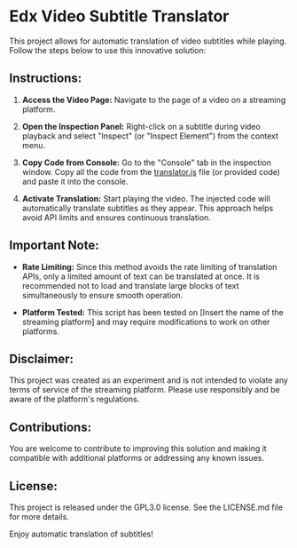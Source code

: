 # Edx Video Subtitle Translator

This project allows for automatic translation of video subtitles while playing. Follow the steps below to use this innovative solution:

## Instructions:

1. **Access the Video Page:**
   Navigate to the page of a video on a streaming platform.

2. **Open the Inspection Panel:**
   Right-click on a subtitle during video playback and select "Inspect" (or "Inspect Element") from the context menu.

3. **Copy Code from Console:**
   Go to the "Console" tab in the inspection window. Copy all the code from the [translator.js](translator.js) file (or provided code) and paste it into the console.

4. **Activate Translation:**
   Start playing the video. The injected code will automatically translate subtitles as they appear. This approach helps avoid API limits and ensures continuous translation.

## Important Note:

- **Rate Limiting:**
  Since this method avoids the rate limiting of translation APIs, only a limited amount of text can be translated at once. It is recommended not to load and translate large blocks of text simultaneously to ensure smooth operation.

- **Platform Tested:**
  This script has been tested on [Insert the name of the streaming platform] and may require modifications to work on other platforms.

## Disclaimer:

This project was created as an experiment and is not intended to violate any terms of service of the streaming platform. Please use responsibly and be aware of the platform's regulations.

## Contributions:

You are welcome to contribute to improving this solution and making it compatible with additional platforms or addressing any known issues.

## License:

This project is released under the GPL3.0 license. See the LICENSE.md file for more details.

Enjoy automatic translation of subtitles!
